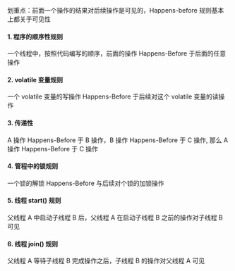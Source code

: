 划重点：前面一个操作的结果对后续操作是可见的，Happens-before 规则基本上都关于可见性

#### 1. 程序的顺序性规则

一个线程中，按照代码编写的顺序，前面的操作 Happens-Before 于后面的任意操作

#### 2. volatile 变量规则

一个 volatile 变量的写操作 Happens-Before 于后续对这个 volatile 变量的读操作

#### 3. 传递性

A 操作 Happens-Before 于 B 操作，B 操作 Happens-Before 于 C 操作, 那么 A 操作 Happens-Before 于 C 操作

#### 4. 管程中的锁规则

一个锁的解锁 Happens-Before 与后续对个锁的加锁操作

#### 5. 线程 start() 规则

父线程 A 中启动子线程 B 后，父线程 A 在启动子线程 B 之前的操作对子线程 B 可见

#### 6. 线程 join() 规则

父线程 A 等待子线程 B 完成操作之后，子线程 B 的操作对父线程 A 可见
